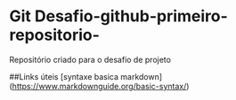 # Git Desafio-github-primeiro-repositorio-
Repositório criado para o desafio de projeto

##Links úteis
[syntaxe basica markdown] (https://www.markdownguide.org/basic-syntax/)
